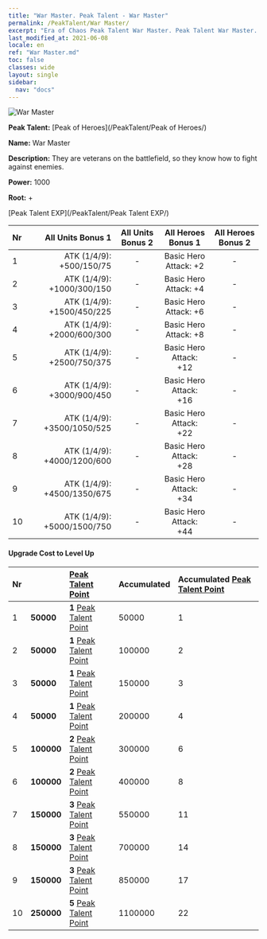 ```yaml
---
title: "War Master. Peak Talent - War Master"
permalink: /PeakTalent/War Master/
excerpt: "Era of Chaos Peak Talent War Master. Peak Talent War Master. War Master"
last_modified_at: 2021-06-08
locale: en
ref: "War Master.md"
toc: false
classes: wide
layout: single
sidebar:
  nav: "docs"
---
```


  ![War Master](/images/pt/talent_1001.png)

  **Peak Talent:** [Peak of Heroes](/PeakTalent/Peak of Heroes/)

  **Name:** War Master

  **Description:** They are veterans on the battlefield, so they know how to fight against enemies.

  **Power:** 1000

  **Root:** +

  [Peak Talent EXP](/PeakTalent/Peak Talent EXP/)

  | Nr | All Units Bonus 1 | All Units Bonus 2 | All Heroes Bonus 1 | All Heroes Bonus 2 |
  |:---|--------------:|:-------------:|:-------------:|:-------------:|
  | 1 | ATK (1/4/9): +500/150/75 | - | Basic Hero Attack: +2 | - |
  | 2 | ATK (1/4/9): +1000/300/150 | - | Basic Hero Attack: +4 | - |
  | 3 | ATK (1/4/9): +1500/450/225 | - | Basic Hero Attack: +6 | - |
  | 4 | ATK (1/4/9): +2000/600/300 | - | Basic Hero Attack: +8 | - |
  | 5 | ATK (1/4/9): +2500/750/375 | - | Basic Hero Attack: +12 | - |
  | 6 | ATK (1/4/9): +3000/900/450 | - | Basic Hero Attack: +16 | - |
  | 7 | ATK (1/4/9): +3500/1050/525 | - | Basic Hero Attack: +22 | - |
  | 8 | ATK (1/4/9): +4000/1200/600 | - | Basic Hero Attack: +28 | - |
  | 9 | ATK (1/4/9): +4500/1350/675 | - | Basic Hero Attack: +34 | - |
  | 10 | ATK (1/4/9): +5000/1500/750 | - | Basic Hero Attack: +44 | - |


#### Upgrade Cost to Level Up

  | Nr | <i class="fas fa-coins"/> | [Peak Talent Point](/Items/con_934/) | Accumulated <i class="fas fa-coins"/> | Accumulated [Peak Talent Point](/Items/con_934/) |
  |:---|:--------------|:-------------|:-------------|:-------------|
  | 1 | **50000** | **1** [Peak Talent Point](/Items/con_934/) | 50000 | 1 |
  | 2 | **50000** | **1** [Peak Talent Point](/Items/con_934/) | 100000 | 2 |
  | 3 | **50000** | **1** [Peak Talent Point](/Items/con_934/) | 150000 | 3 |
  | 4 | **50000** | **1** [Peak Talent Point](/Items/con_934/) | 200000 | 4 |
  | 5 | **100000** | **2** [Peak Talent Point](/Items/con_934/) | 300000 | 6 |
  | 6 | **100000** | **2** [Peak Talent Point](/Items/con_934/) | 400000 | 8 |
  | 7 | **150000** | **3** [Peak Talent Point](/Items/con_934/) | 550000 | 11 |
  | 8 | **150000** | **3** [Peak Talent Point](/Items/con_934/) | 700000 | 14 |
  | 9 | **150000** | **3** [Peak Talent Point](/Items/con_934/) | 850000 | 17 |
  | 10 | **250000** | **5** [Peak Talent Point](/Items/con_934/) | 1100000 | 22 |
